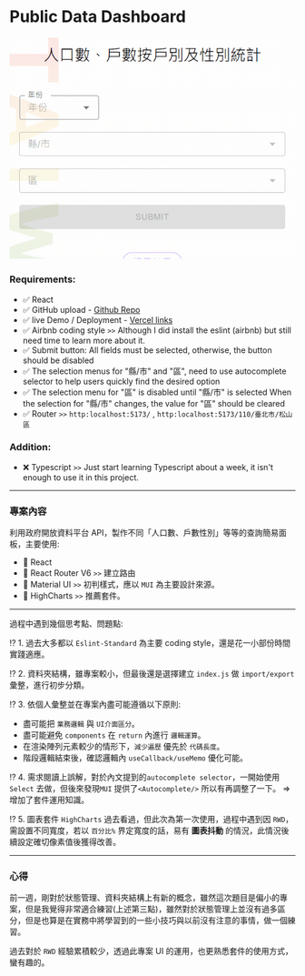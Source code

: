 # Public Data Dashboard

![image](https://github.com/hcw0915/PublicDataDashboard/blob/main/md_asset/Demo1.gif)

### Requirements:

- ✅ React
- ✅ GitHub upload - [Github Repo](https://github.com/hcw0915/PublicDataDashboard)
- ✅ live Demo / Deployment - [Vercel links](https://public-data-dashboard.vercel.app/)
- ✅ Airbnb coding style `>>` Although I did install the eslint (airbnb) but still need time to learn more about it.
- ✅ Submit button: All fields must be selected, otherwise, the button should be disabled
- ✅ The selection menus for "縣/市" and "區", need to use autocomplete selector to help users quickly find the desired option
- ✅ The selection menu for "區" is disabled until "縣/市" is selected When the selection for "縣/市" changes, the value for "區" should be cleared
- ✅ Router `>>` `http:localhost:5173/` , `http:localhost:5173/110/臺北市/松山區`

### Addition:

- ❌ Typescript `>>` Just start learning Typescript about a week, it isn't enough to use it in this project.

---

### 專案內容

利用政府開放資料平台 API，製作不同「人口數、戶數性別」等等的查詢簡易面板，主要使用:

- 🌋 React
- 🌋 React Router V6 `>>` 建立路由
- 🌋 Material UI `>>` 初判樣式，應以 `MUI` 為主要設計來源。
- 🌋 HighCharts `>>` 推薦套件。

---

過程中遇到幾個思考點、問題點:

⁉️ 1. 過去大多都以 `Eslint-Standard` 為主要 coding style，還是花一小部份時間實踐適應。

⁉️ 2. 資料夾結構，雖專案較小，但最後還是選擇建立 `index.js` 做 `import/export` 彙整，進行初步分類。

⁉️ 3. 依個人彙整並在專案內盡可能遵循以下原則:

- 盡可能把 `業務邏輯` 與 `UI介面區分`。
- 盡可能避免 `components` 在 `return` 內進行 `邏輯運算`。
- 在渲染陣列元素較少的情形下，`減少遍歷` 優先於 `代碼長度`。
- 階段邏輯結束後，確認邏輯內 `useCallback/useMemo` 優化可能。

⁉️ 4. 需求閱讀上誤解，對於內文提到的`autocomplete selector`，一開始使用 `Select` 去做，但後來發現`MUI` 提供了`<Autocomplete/>` 所以有再調整了一下。 => 增加了套件運用知識。

⁉️ 5. 圖表套件 `HighCharts` 過去看過，但此次為第一次使用，過程中遇到因 `RWD`，需設置不同寬度，若以 `百分比%` 界定寬度的話，易有 **圖表抖動** 的情況，此情況後續設定確切像素值後獲得改善。

---

### 心得

前一週，剛對於狀態管理、資料夾結構上有新的概念，雖然這次題目是偏小的專案，但是我覺得非常適合練習(上述第三點)，雖然對於狀態管理上並沒有過多區分，但是也算是在實務中將學習到的一些小技巧與以前沒有注意的事情，做一個練習。

過去對於 `RWD` 經驗累積較少，透過此專案 UI 的運用，也更熟悉套件的使用方式，蠻有趣的。
